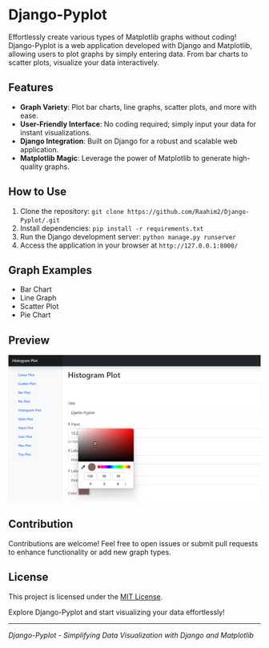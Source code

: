 # Django-Pyplot

Effortlessly create various types of Matplotlib graphs without coding! Django-Pyplot is a web application developed with Django and Matplotlib, allowing users to plot graphs by simply entering data. From bar charts to scatter plots, visualize your data interactively.

## Features

- **Graph Variety**: Plot bar charts, line graphs, scatter plots, and more with ease.
- **User-Friendly Interface**: No coding required; simply input your data for instant visualizations.
- **Django Integration**: Built on Django for a robust and scalable web application.
- **Matplotlib Magic**: Leverage the power of Matplotlib to generate high-quality graphs.

## How to Use

1. Clone the repository: `git clone https://github.com/Raahim2/Django-Pyplot/.git`
2. Install dependencies: `pip install -r requirements.txt`
3. Run the Django development server: `python manage.py runserver`
4. Access the application in your browser at `http://127.0.0.1:8000/`

## Graph Examples

- Bar Chart
- Line Graph
- Scatter Plot
- Pie Chart

## Preview

![Django-Pyplot](pyplot.png)

## Contribution

Contributions are welcome! Feel free to open issues or submit pull requests to enhance functionality or add new graph types.

## License

This project is licensed under the [MIT License](LICENSE).

Explore Django-Pyplot and start visualizing your data effortlessly!

---

*Django-Pyplot - Simplifying Data Visualization with Django and Matplotlib*
